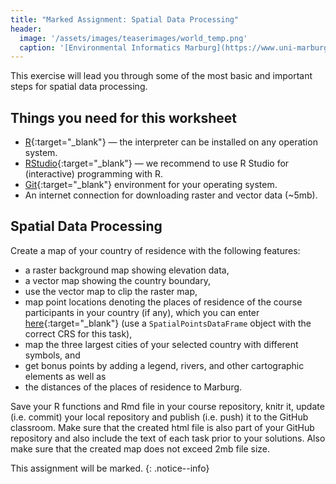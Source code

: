```yaml
---
title: "Marked Assignment: Spatial Data Processing"
header:
  image: '/assets/images/teaserimages/world_temp.png'
  caption: '[Environmental Informatics Marburg](https://www.uni-marburg.de/en/fb19/disciplines/physisch/environmentalinformatics){:target="_blank"}'
---
```


This exercise will lead you through some of the most basic and important steps for spatial data processing.


## Things you need for this worksheet
  * [R](https://cran.r-project.org/){:target="_blank"} — the interpreter can be installed on any operation system.
  * [RStudio](https://www.rstudio.com/){:target="_blank"} — we recommend to use R Studio for (interactive) programming with R.
  * [Git](https://git-scm.com/downloads){:target="_blank"} environment for your operating system.
  * An internet connection for downloading raster and vector data (~5mb).



## Spatial Data Processing

Create a map of your country of residence with the following features:

- a raster background map showing elevation data,
- a vector map showing the country boundary,
- use the vector map to clip the raster map,
- map point locations denoting the places of residence of the course participants in your country (if any), which you can enter [here](https://hessenbox.uni-marburg.de/getlink/fiCruTea63BthAw3mSkgB9xk/participant_locations.xlsx){:target="_blank"}
(use a `SpatialPointsDataFrame` object with the correct CRS for this task),
- map the three largest cities of your selected country with different symbols, and
- get bonus points by adding a legend, rivers, and other cartographic elements as well as
- the distances of the places of residence to Marburg.




Save your R functions and Rmd file in your course repository, knitr it, update (i.e. commit) your local repository and publish (i.e. push) it to the GitHub classroom. 
Make sure that the created html file is also part of your GitHub repository and also include the text of each task prior to your solutions.
Also make sure that the created map does not exceed 2mb file size.

This assignment will be marked.
{: .notice--info}



